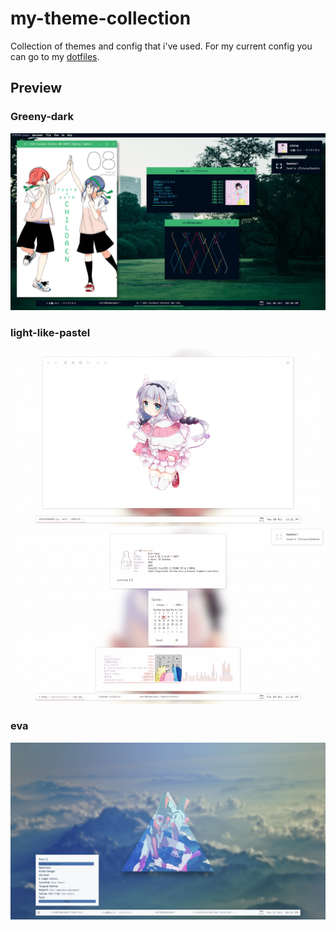 # my-theme-collection
Collection of themes and config that i've used. For my current config you can go to my [dotfiles](https://github.com/reorr/dotfiles).

## Preview
### Greeny-dark
![Greeny-dark preview](Screenshot/greeny-dark.png)
### light-like-pastel
![light-like-pastel preview](Screenshot/light-like-pastel.png)
### eva
![eva preview](Screenshot/eva.png)